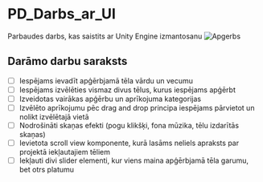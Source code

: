 # PD_Darbs_ar_UI
Parbaudes darbs, kas saistits ar Unity Engine izmantosanu
![Apgerbs](https://www.purdue.edu/cvn/wp-content/uploads/2013/10/dress_code3.png)

## Darāmo darbu saraksts
- [ ] Iespējams ievadīt apģērbjamā tēla vārdu un vecumu
- [ ] Iespējams izvēlēties vismaz divus tēlus, kurus iespējams apģērbt 
- [ ] Izveidotas vairākas apģērbu un aprīkojuma kategorijas
- [ ] Izvēlēto aprīkojumu pēc drag and drop principa iespējams pārvietot un nolikt izvēlētajā vietā
- [ ] Nodrošināti skaņas efekti (pogu klikšķi, fona mūzika, tēlu izdarītās skaņas)
- [ ] Ievietota scroll view komponente, kurā lasāms neliels apraksts par projektā iekļautajiem tēliem
- [ ] Iekļauti divi slider elementi, kur viens maina apģērbjamā tēla garumu, bet otrs platumu
